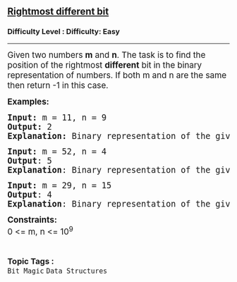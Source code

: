 <h2><a href="https://www.geeksforgeeks.org/problems/rightmost-different-bit-1587115621/1?page=1&category=Bit%20Magic&sortBy=submissions">Rightmost different bit</a></h2><h3>Difficulty Level : Difficulty: Easy</h3><hr><div class="problems_problem_content__Xm_eO"><p><span style="font-size: 14pt;">Given two numbers <strong>m</strong> and <strong>n</strong>. The task is to find the position of the&nbsp;rightmost <strong>different</strong> bit in the binary representation of numbers.&nbsp;If both m and n are the same then return -1 in this case.</span></p>
<p><span style="font-size: 14pt;"><strong>Examples:&nbsp;</strong></span></p>
<pre><span style="font-size: 14pt;"><strong>Input: </strong>m = 11, n = 9
<strong>Output:</strong> 2
<strong>Explanation:</strong> Binary representation of the given numbers are: 1011 and 1001, 2nd bit from right is different.</span></pre>
<pre><span style="font-size: 14pt;"><strong>Input: </strong>m = 52, n = 4
<strong>Output</strong>: 5
<strong>Explanation</strong>: Binary representation of the given numbers are: 110100 and 0100, 5th-bit from right is different.<br></span></pre>
<pre><span style="font-size: 14pt;"><strong>Input: </strong>m = 29, n = 15
<strong>Output</strong>: 4
<strong>Explanation</strong>: Binary representation of the given numbers are: 29 in binary is 11101, 15 in binary is 01111. The 4th bit from the right is different.</span></pre>
<p><span style="font-size: 14pt;"><strong>Constraints:</strong><br>0 &lt;= m, n &lt;= 10<sup>9</sup><br></span></p></div><br><p><span style=font-size:18px><strong>Topic Tags : </strong><br><code>Bit Magic</code>&nbsp;<code>Data Structures</code>&nbsp;
